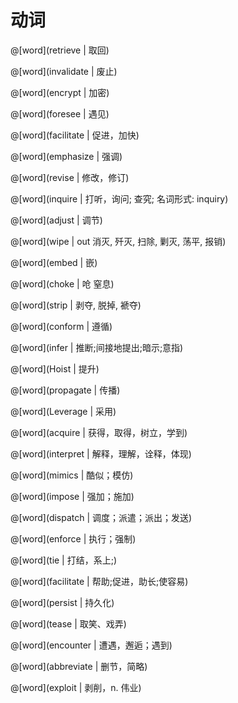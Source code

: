 # 动词

<masonry>

@[word](retrieve | 取回)

@[word](invalidate | 废止)

@[word](encrypt | 加密)

@[word](foresee | 遇见)

@[word](facilitate | 促进，加快)

@[word](emphasize | 强调)

@[word](revise | 修改，修订)

@[word](inquire | 打听，询问; 查究;     名词形式: inquiry)

@[word](adjust | 调节)

@[word](wipe | out 消灭, 歼灭, 扫除, 剿灭, 荡平, 报销)

@[word](embed | 嵌)

@[word](choke | 呛 窒息)

@[word](strip | 剥夺, 脱掉, 褫夺)

@[word](conform | 遵循)

@[word](infer | 推断;间接地提出;暗示;意指)

@[word](Hoist | 提升)

@[word](propagate | 传播)

@[word](Leverage | 采用)

@[word](acquire | 获得，取得，树立，学到)

@[word](interpret | 解释，理解，诠释，体现)

@[word](mimics | 酷似；模仿)

@[word](impose | 强加；施加)

@[word](dispatch | 调度；派遣；派出；发送)

@[word](enforce | 执行；强制)

@[word](tie | 打结，系上;)

@[word](facilitate | 帮助;促进，助长;使容易)

@[word](persist | 持久化)

@[word](tease | 取笑、戏弄)

@[word](encounter | 遭遇，邂逅；遇到)

@[word](abbreviate | 删节，简略)

@[word](exploit |  剥削，n. 伟业)

</masonry>
